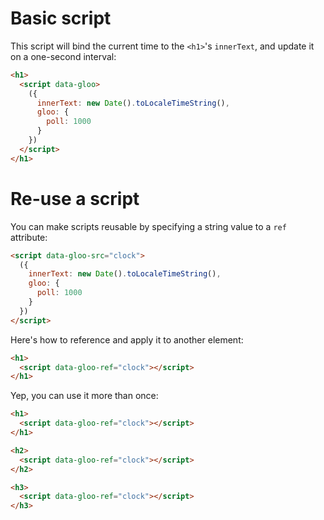 # Basic script

This script will bind the current time to the `<h1>`'s `innerText`, and update it on a one-second interval:

```html
<h1>
  <script data-gloo>
    ({
      innerText: new Date().toLocaleTimeString(),
      gloo: {
        poll: 1000
      }
    })
  </script>
</h1>
```

# Re-use a script

You can make scripts reusable by specifying a string value to a `ref` attribute:

```html
<script data-gloo-src="clock">
  ({
    innerText: new Date().toLocaleTimeString(),
    gloo: {
      poll: 1000
    }
  })
</script>
```

Here's how to reference and apply it to another element:

```html
<h1>
  <script data-gloo-ref="clock"></script>
</h1>
```

Yep, you can use it more than once:

```html
<h1>
  <script data-gloo-ref="clock"></script>
</h1>

<h2>
  <script data-gloo-ref="clock"></script>
</h2>

<h3>
  <script data-gloo-ref="clock"></script>
</h3>
```

